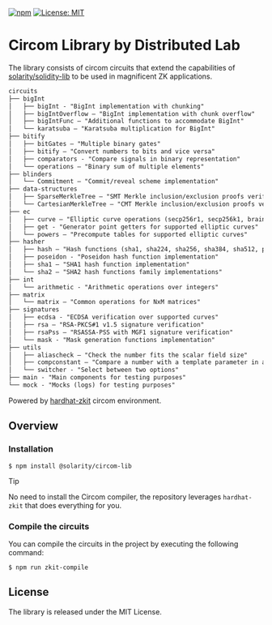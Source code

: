 [![npm](https://img.shields.io/npm/v/@solarity/circom-lib.svg)](https://www.npmjs.com/package/@solarity/circom-lib)
[![License: MIT](https://img.shields.io/badge/License-MIT-yellow.svg)](https://opensource.org/licenses/MIT)

# Circom Library by Distributed Lab

The library consists of circom circuits that extend the capabilities of [solarity/solidity-lib](https://github.com/dl-solarity/solidity-lib) to be used in magnificent ZK applications.

```md
circuits
├── bigInt
│   ├── bigInt - "BigInt implementation with chunking"
│   ├── bigIntOverflow — "BigInt implementation with chunk overflow"
│   ├── bigIntFunc — "Additional functions to accommodate BigInt"
│   └── karatsuba — "Karatsuba multiplication for BigInt"
├── bitify
│   ├── bitGates — "Multiple binary gates"
│   ├── bitify — "Convert numbers to bits and vice versa"
│   ├── comparators - "Compare signals in binary representation"
│   └── operations — "Binary sum of multiple elements"
├── blinders
│   └── Commitment — "Commit/reveal scheme implementation"
├── data-structures    
│   ├── SparseMerkleTree — "SMT Merkle inclusion/exclusion proofs verification"
│   └── CartesianMerkleTree — "CMT Merkle inclusion/exclusion proofs verification"
├── ec
│   ├── curve — "Elliptic curve operations (secp256r1, secp256k1, brainpoolP256r1, brainpoolP384r1, secp384r1)"
│   ├── get - "Generator point getters for supported elliptic curves"
│   └── powers — "Precompute tables for supported elliptic curves"
├── hasher  
│   ├── hash — "Hash functions (sha1, sha224, sha256, sha384, sha512, poseidon)"
│   ├── poseidon - "Poseidon hash function implementation"
│   ├── sha1 — "SHA1 hash function implementation"
│   └── sha2 — "SHA2 hash functions family implementations"
├── int
│   └── arithmetic - "Arithmetic operations over integers" 
├── matrix
│   └── matrix — "Common operations for NxM matrices"
├── signatures
│   ├── ecdsa - "ECDSA verification over supported curves"
│   ├── rsa — "RSA-PKCS#1 v1.5 signature verification"
│   ├── rsaPss — "RSASSA-PSS with MGF1 signature verification"
│   └── mask - "Mask generation functions implementation"
├── utils
│   ├── aliascheck — "Check the number fits the scalar field size"
│   ├── compconstant — "Compare a number with a template parameter in a binary form"
│   └── switcher - "Select between two options"
├── main - "Main components for testing purposes"
└── mock - "Mocks (logs) for testing purposes"
```

Powered by [hardhat-zkit](https://github.com/dl-solarity/hardhat-zkit) circom environment.

## Overview

### Installation

```console
$ npm install @solarity/circom-lib
```

> [!TIP]
> No need to install the Circom compiler, the repository leverages `hardhat-zkit` that does everything for you.

### Compile the circuits

You can compile the circuits in the project by executing the following command:

```console
$ npm run zkit-compile
```

## License

The library is released under the MIT License.
